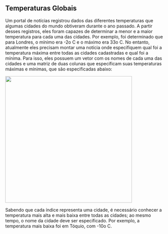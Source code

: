## Temperaturas Globais
Um portal de notícias registrou dados das diferentes temperaturas que algumas cidades do mundo obtiveram durante o ano passado. 
A partir desses registros, eles foram capazes de determinar a menor e a maior temperatura para cada uma das cidades. Por exemplo, foi determinado que para Londres, o mínimo era -2o C e o máximo era 33o C. No entanto, atualmente eles precisam montar uma notícia onde especifiquem qual foi a temperatura máxima entre todas as cidades cadastradas e qual foi a mínima. Para isso, eles possuem um vetor com os nomes de cada uma das cidades e uma matriz de duas colunas que especificam suas temperaturas máximas e mínimas, que são especificadas abaixo:

<img width="400px" height="400px" src="https://cdn.discordapp.com/attachments/402298943666520077/953380529166766141/Captura_de_Tela_2022-03-15_as_16.51.19.png">

Sabendo que cada índice representa uma cidade, é necessário conhecer a temperatura mais alta e mais baixa entre todas as cidades; ao mesmo tempo, o nome da cidade deve ser especificado. Por exemplo, a temperatura mais baixa foi em Tóquio, com -10o C.



